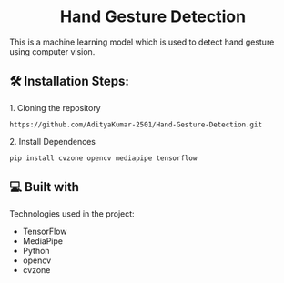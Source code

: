 <h1 align="center" id="title">Hand Gesture Detection</h1>

<p id="description">This is a machine learning model which is used to detect hand gesture using computer vision.</p>

<h2>🛠️ Installation Steps:</h2>

<p>1. Cloning the repository</p>

```
https://github.com/AdityaKumar-2501/Hand-Gesture-Detection.git
```

<p>2. Install Dependences</p>

```
pip install cvzone opencv mediapipe tensorflow
```

  
  
<h2>💻 Built with</h2>

Technologies used in the project:

*   TensorFlow
*   MediaPipe
*   Python
*   opencv
*   cvzone
